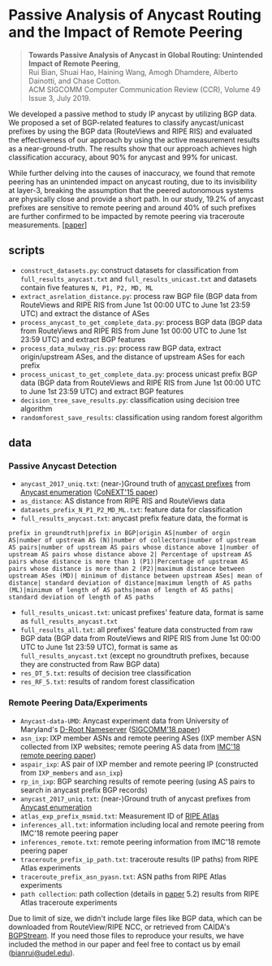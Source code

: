 # Passive Analysis of Anycast Routing and the Impact of Remote Peering


> **Towards Passive Analysis of Anycast in Global Routing: Unintended Impact of Remote Peering**,<br>
> Rui Bian, Shuai Hao, Haining Wang, Amogh Dhamdere, Alberto Dainotti, and Chase Cotton.<br>
> ACM SIGCOMM Computer Communication Review (CCR), Volume 49 Issue 3, July 2019.


We developed a passive method to study IP anycast by utilizing BGP data.
We proposed a set of BGP-related features to classify anycast/unicast prefixes by using the BGP data (RouteViews and RIPE RIS) and evaluated the effectiveness of our approach by using the active measurement results as a near-ground-truth. The results show that 
our approach achieves high classification accuracy, about 90\% for anycast and 99\% for unicast. 

While further delving into the causes of inaccuracy, we found that remote peering has an unintended impact on anycast routing, due to its invisibility at layer-3, breaking the assumption that the peered autonomous systems are physically close and provide a short path. In our study, 19.2\% of anycast prefixes are sensitive to remote peering and around 40\% of such prefixes are further confirmed to be impacted by remote peering via traceroute measurements. [[paper](https://github.com/bianrui0315/ccr_Anycast/blob/master/paper/pdf-sigcomm-ccr19.pdf)]

## scripts
- `construct_datasets.py`: construct datasets for classification from `full_results_anycast.txt` and `full_results_unicast.txt`  and datasets contain five features ```N, P1, P2, MD, ML ```
- `extract_asrelation_distance.py`: process raw BGP file (BGP data from RouteViews and RIPE RIS from June 1st 00:00 UTC to June 1st 23:59 UTC) and extract the distance of ASes
- `process_anycast_to_get_complete_data.py`: process BGP data (BGP data from RouteViews and RIPE RIS from June 1st 00:00 UTC to June 1st 23:59 UTC) and extract BGP features
- `process_data_mulway_ris.py`: process raw BGP data, extract origin/upstream ASes, and the distance of upstream ASes for each prefix
- `process_unicast_to_get_complete_data.py`: process unicast prefix BGP data (BGP data from RouteViews and RIPE RIS from June 1st 00:00 UTC to June 1st 23:59 UTC) and extract BGP features
- `decision_tree_save_results.py`: classification using decision tree algorithm
- `randomforest_save_results`: classification using random forest algorithm

## data
### Passive Anycast Detection
- `anycast_2017_uniq.txt`: (near-)Ground truth of [anycast prefixes](https://anycast.telecom-paristech.fr/dataset/) from [Anycast enumeration](https://anycast.telecom-paristech.fr/) ([CoNEXT'15 paper](https://conferences2.sigcomm.org/co-next/2015/img/papers/conext15-final100.pdf))
- `as_distance`: AS distance from RIPE RIS and RouteViews data
- `datasets_prefix_N_P1_P2_MD_ML.txt`: feature data for classification
- `full_results_anycast.txt`: anycast prefix feature data, the format is  
```
prefix in groundtruth|prefix in BGP|origin AS|number of orgin AS|number of upstream AS (N)|number of collectors|number of upstream AS pairs|number of upstream AS pairs whose distance above 1|number of upstream AS pairs whose distance above 2| Percentage of upstream AS pairs whose distance is more than 1 (P1)|Percentage of upstream AS pairs whose distance is more than 2 (P2)|maximum distance between upstream ASes (MD)| minimum of distance between upstream ASes| mean of distance| standard deviation of distance|maximum length of AS paths (ML)|minimum of length of AS paths|mean of length of AS paths| standard deviation of length of AS paths
```
- `full_results_unicast.txt`: unicast prefixes' feature data, format is same as `full_results_anycast.txt`
- `full_results_all.txt`: all prefixes' feature data constructed from raw BGP data (BGP data from RouteViews and RIPE RIS from June 1st 00:00 UTC to June 1st 23:59 UTC), format is same as `full_results_anycast.txt` (except no groundtruth prefixes, because they are constructed from Raw BGP data)
- `res_DT_5.txt`: results of decision tree classification
- `res_RF_5.txt`: results of random forest classification

### Remote Peering Data/Experiments
- `Anycast-data-UMD`: Anycast experiment data from University of Maryland's [D-Root Nameserver](http://www.cs.umd.edu/projects/droot/) ([SIGCOMM'18 paper](http://www.cs.umd.edu/projects/droot/anycast_sigcomm18.pdf))
- `asn_ixp`: IXP member ASNs and remote peering ASes (IXP member ASN collected from IXP websites; remote peering AS data from [IMC'18 remote peering paper](https://www.inspire.edu.gr/wp-content/pdfs/uncovering_remote_peering_interconnections_v1.pdf))
- `aspair_ixp`: AS pair of IXP member and remote peering IP (constructed from `IXP_members` and `asn_ixp`)
- `rp_in_ixp`: BGP searching results of remote peering (using AS pairs to search in anycast prefix BGP records)
- `anycast_2017_uniq.txt`: (near-)Ground truth of anycast prefixes from [Anycast enumeration](https://anycast.telecom-paristech.fr/)
- `atlas_exp_prefix_msmid.txt`: Measurement ID of [RIPE Atlas](https://atlas.ripe.net/)
- `inferences_all.txt`: information including local and remote peering from IMC'18 remote peering paper
- `inferences_remote.txt`: remote peering information from IMC'18 remote peering paper
- `traceroute_prefix_ip_path.txt`: traceroute results (IP paths) from RIPE Atlas experiments
- `traceroute_prefix_asn_pyasn.txt`: ASN paths from RIPE Atlas experiments
- `path collection`: path collection (details in [paper](https://github.com/bianrui0315/ccr_Anycast/blob/master/paper/pdf-sigcomm-ccr19.pdf) 5.2) results from RIPE Atlas traceroute experiments

Due to limit of size, we didn't include large files like BGP data, which can be downloaded from RouteView/RIPE NCC, or retrieved from CAIDA's [BGPStream](https://bgpstream.caida.org/). If you need those files to reproduce your results, we have included the method in our paper and feel free to contact us by email (bianrui@udel.edu).
